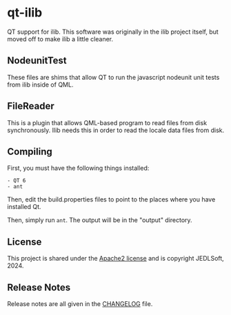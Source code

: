 # qt-ilib

QT support for ilib. This software was originally in the ilib project itself, but moved off to make ilib a little cleaner.

## NodeunitTest

These files are shims that allow QT to run the javascript nodeunit unit tests from ilib inside of QML.

## FileReader

This is a plugin that allows QML-based program to read files from disk synchronously. Ilib needs this in order to read
the locale data files from disk.

## Compiling

First, you must have the following things installed:

    - QT 6
    - ant

Then, edit the build.properties files to point to the places where you have installed Qt.

Then, simply run `ant`. The output will be in the "output" directory.

## License

This project is shared under the [Apache2 license](./LICENSE)
and is copyright JEDLSoft, 2024.

## Release Notes

Release notes are all given in the [CHANGELOG](./CHANGELOG.md) file.

